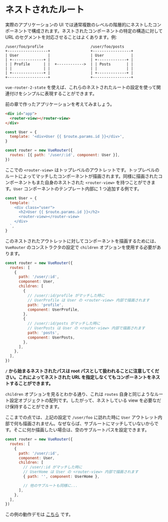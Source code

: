 # ネストされたルート

実際のアプリケーションの UI では通常複数のレベルの階層的にネストしたコンポーネントで構成されます。ネストされたコンポーネントの特定の構造に対して URL のセグメントを対応させることはよくあります。例:

```
/user/foo/profile                     /user/foo/posts
+------------------+                  +-----------------+
| User             |                  | User            |
| +--------------+ |                  | +-------------+ |
| | Profile      | |  +------------>  | | Posts       | |
| |              | |                  | |             | |
| +--------------+ |                  | +-------------+ |
+------------------+                  +-----------------+
```

`vue-router-2-state` を使えば、これらのネストされたルートの設定を使って関連付けをシンプルに表現することができます。

前の章で作ったアプリケーションを考えてみましょう。

```html
<div id="app">
  <router-view></router-view>
</div>
```

```js
const User = {
  template: '<div>User {{ $route.params.id }}</div>',
}

const router = new VueRouter({
  routes: [{ path: '/user/:id', component: User }],
})
```

ここでの `<router-view>` はトップレベルのアウトレットです。トップレベルのルートによってマッチしたコンポーネントが描画されます。同様に描画されたコンポーネントもまた自身のネストされた `<router-view>` を持つことができます。`User` コンポーネントのテンプレート内部に 1 つ追加する例です。

```js
const User = {
  template: `
    <div class="user">
      <h2>User {{ $route.params.id }}</h2>
      <router-view></router-view>
    </div>
  `,
}
```

このネストされたアウトレットに対してコンポーネントを描画するためには、 `VueRouter` のコンストラクタの設定で `children` オプションを使用する必要があります。

```js
const router = new VueRouter({
  routes: [
    {
      path: '/user/:id',
      component: User,
      children: [
        {
          // /user/:id/profile がマッチした時に
          // UserProfile は User の <router-view> 内部で描画されます
          path: 'profile',
          component: UserProfile,
        },
        {
          // /user/:id/posts がマッチした時に
          // UserPosts は User の <router-view> 内部で描画されます
          path: 'posts',
          component: UserPosts,
        },
      ],
    },
  ],
})
```

**`/` から始まるネストされたパスは root パスとして扱われることに注意してください。これによってネストされた URL を指定しなくてもコンポーネントをネストすることができます。**

`children` オプションを見るとわかる通り、これは `routes` 自身と同じようなルート設定オブジェクトの配列です。したがって、ネストしている view を必要なだけ保持することができます。

ここまでの点では、上記の設定で `/user/foo` に訪れた時に `User` アウトレット内部で何も描画されません。なぜならば、サブルートにマッチしていないからです。そこに何か描画したい場合は、空のサブルートパスを設定できます。

```js
const router = new VueRouter({
  routes: [
    {
      path: '/user/:id',
      component: User,
      children: [
        // /user/:id がマッチした時に
        // UserHome は User の <router-view> 内部で描画されます
        { path: '', component: UserHome },

        // 他のサブルートも同様に...
      ],
    },
  ],
})
```

この例の動作デモは [こちら](https://jsfiddle.net/yyx990803/L7hscd8h/) です。
